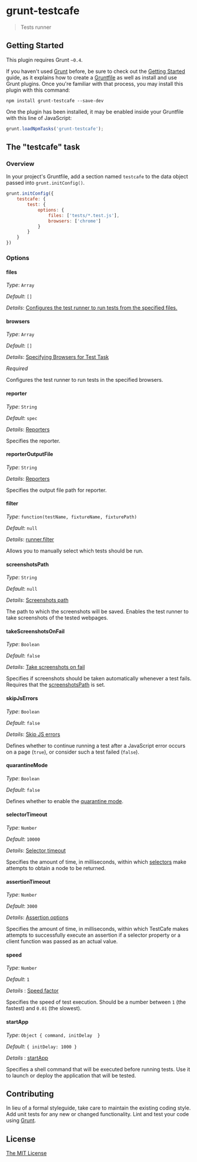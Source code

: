 # grunt-testcafe

>Tests runner

## Getting Started
This plugin requires Grunt `~0.4`.

If you haven't used [Grunt](http://gruntjs.com/) before, be sure to check out the [Getting Started](http://gruntjs.com/getting-started) guide, as it explains how to create a [Gruntfile](http://gruntjs.com/sample-gruntfile) as well as install and use Grunt plugins. Once you're familiar with that process, you may install this plugin with this command:

```shell
npm install grunt-testcafe --save-dev
```

One the plugin has been installed, it may be enabled inside your Gruntfile with this line of JavaScript:

```js
grunt.loadNpmTasks('grunt-testcafe');
```

## The "testcafe" task

### Overview
In your project's Gruntfile, add a section named `testcafe` to the data object passed into `grunt.initConfig()`.

```js
grunt.initConfig({
    testcafe: {
        test: {
            options: {
                files: ['tests/*.test.js'],
                browsers: ['chrome']
            }
        }
    }
})
```

### Options

#### files

*Type*: `Array`

*Default*: `[]`

*Details*: [Configures the test runner to run tests from the specified files.](http://devexpress.github.io/testcafe/documentation/using-testcafe/programming-interface/runner.html#src)

#### browsers

*Type*: `Array`

*Default*: `[]`

*Details*: [Specifying Browsers for Test Task](https://devexpress.github.io/testcafe/documentation/using-testcafe/common-concepts/browser-support.html#specifying-browsers-for-test-task)

*Required*

Configures the test runner to run tests in the specified browsers.

#### reporter

*Type*: `String`

*Default*: `spec`

*Details*: [Reporters](https://devexpress.github.io/testcafe/documentation/using-testcafe/common-concepts/reporters.html)

Specifies the reporter.

#### reporterOutputFile

*Type*: `String`

*Details*: [Reporters](http://devexpress.github.io/testcafe/documentation/using-testcafe/programming-interface/runner.html#saving-the-report-to-a-file)

Specifies the output file path for reporter.

#### filter

*Type*: `function(testName, fixtureName, fixturePath)`

*Default*: `null`

*Details*: [runner.filter](https://devexpress.github.io/testcafe/documentation/using-testcafe/programming-interface/runner.html#filter)

Allows you to manually select which tests should be run.

#### screenshotsPath

*Type*: `String`

*Default*: `null`

*Details*: [Screenshots path](http://devexpress.github.io/testcafe/documentation/using-testcafe/command-line-interface.html#-s-path---screenshots-path)

The path to which the screenshots will be saved. Enables the test runner to take screenshots of the tested webpages.

#### takeScreenshotsOnFail

*Type*: `Boolean`

*Default*: `false`

*Details*: [Take screenshots on fail](http://devexpress.github.io/testcafe/documentation/using-testcafe/command-line-interface.html#-s---screenshots-on-fails)

Specifies if screenshots should be taken automatically whenever a test fails. Requires that the [screenshotsPath](#screenshotsPath) is set.

#### skipJsErrors

*Type*: `Boolean`

*Default*: `false`

*Details*: [Skip JS errors](http://devexpress.github.io/testcafe/documentation/using-testcafe/command-line-interface.html#-e---skip-js-errors)

Defines whether to continue running a test after a JavaScript error occurs on a page (`true`), or consider such a test failed (`false`).

#### quarantineMode

*Type*: `Boolean`

*Default*: `false`

Defines whether to enable the [quarantine mode](https://devexpress.github.io/testcafe/documentation/using-testcafe/programming-interface/runner.html#quarantine-mode).

#### selectorTimeout

*Type*: `Number`

*Default*: `10000`

*Details*: [Selector timeout](http://devexpress.github.io/testcafe/documentation/test-api/selecting-page-elements/selectors.html#selector-timeout)

Specifies the amount of time, in milliseconds, within which [selectors](https://devexpress.github.io/testcafe/documentation/test-api/selecting-page-elements/selectors.html) make attempts to obtain a node to be returned.

#### assertionTimeout

*Type*: `Number`

*Default*: `3000`

*Details*: [Assertion options](http://devexpress.github.io/testcafe/documentation/test-api/assertions/#assertion-options)

Specifies the amount of time, in milliseconds, within which TestCafe makes attempts to successfully execute an assertion if a selector property or a client function was passed as an actual value.
 
#### speed

*Type*: `Number`

*Default*: `1`

*Details* : [Speed factor](http://devexpress.github.io/testcafe/documentation/using-testcafe/command-line-interface.html#--speed-factor)

Specifies the speed of test execution. Should be a number between `1` (the fastest) and `0.01` (the slowest).

#### startApp

*Type*: `Object { command, initDelay  }`

*Default*: `{ initDelay: 1000 }`

*Details* : [startApp](http://devexpress.github.io/testcafe/documentation/using-testcafe/programming-interface/runner.html#startapp)

Specifies a shell command that will be executed before running tests. Use it to launch or deploy the application that will be tested. 

## Contributing
In lieu of a formal styleguide, take care to maintain the existing coding style. Add unit tests for any new or changed functionality. Lint and test your code using [Grunt](http://gruntjs.com/).

## License

[The MIT License](LICENSE.txt)
